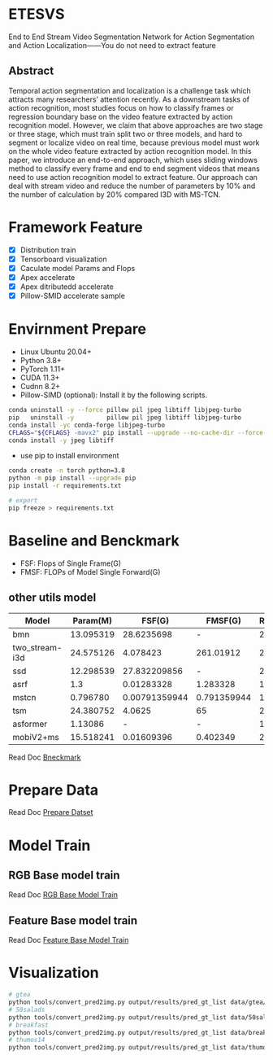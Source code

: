 # ETESVS
End to End Stream Video Segmentation Network for Action Segmentation and Action Localization——You do not need to extract feature

## Abstract

Temporal action segmentation and localization is a challenge task which attracts many researchers’ attention recently. As a downstream tasks of action recognition, most studies focus on how to classify frames or regression boundary base on the video feature extracted by action recognition model. However, we claim that above approaches are two stage or three stage, which must train split two or three models, and hard to segment or localize video on real time, because previous model must work on the whole video feature extracted by action recognition model. In this paper, we introduce an end-to-end approach, which uses sliding windows method to classify every frame and end to end segment videos that means need to use action recognition model to extract feature. Our approach can deal with stream video and reduce the number of parameters by 10% and the number of calculation by 20% compared I3D with MS-TCN.

# Framework Feature
- [x] Distribution train
- [x] Tensorboard visualization
- [x] Caculate model Params and Flops
- [x] Apex accelerate
- [x] Apex ditributedd accelerate
- [x] Pillow-SMID accelerate sample

# Envirnment Prepare

- Linux Ubuntu 20.04+
- Python 3.8+
- PyTorch 1.11+
- CUDA 11.3+
- Cudnn 8.2+
- Pillow-SIMD (optional): Install it by the following scripts.

```bash
conda uninstall -y --force pillow pil jpeg libtiff libjpeg-turbo
pip   uninstall -y         pillow pil jpeg libtiff libjpeg-turbo
conda install -yc conda-forge libjpeg-turbo
CFLAGS="${CFLAGS} -mavx2" pip install --upgrade --no-cache-dir --force-reinstall --no-binary :all: --compile pillow-simd
conda install -y jpeg libtiff
```

- use pip to install environment

```bash
conda create -n torch python=3.8
python -m pip install --upgrade pip
pip install -r requirements.txt

# export
pip freeze > requirements.txt
```

# Baseline and Benckmark
- FSF:  Flops of Single Frame(G)
- FMSF: FLOPs of Model Single Forward(G)

## other utils model
| Model         | Param(M)  | FSF(G)        | FMSF(G)     | RES   | FRAMES | FPS |
| -----         | -----     |   -----       | -----       | ----- | -----  | --- |
| bmn           | 13.095319 | 28.6235698    | -           | 224   |  1x15  | -   |
| two_stream-i3d| 24.575126 | 4.078423      | 261.01912   | 224   |  1x64  | -   |
| ssd           | 12.298539 | 27.832209856  | -           | 224   |  1x15  | -   |
| asrf          | 1.3       | 0.01283328    | 1.283328    | 100   |  1x100 | -   |
| mstcn         | 0.796780  | 0.00791359944 | 0.791359944 | 100   |  1x100 | -   |
| tsm           | 24.380752 | 4.0625        | 65          | 224   |  1x16  | -   |
| asformer      | 1.13086   | -             | -           | 100   |  1x100 | -   |
| mobiV2+ms     | 15.518241 | 0.01609396    | 0.402349    | 224   |  1x30  | -   |

Read Doc [Bneckmark](doc/benckmark.md)

# Prepare Data

Read Doc [Prepare Datset](doc/prepare_dataset.md)

# Model Train

## RGB Base model train

Read Doc [RGB Base Model Train](doc/rgb_base.md)

## Feature Base model train

Read Doc [Feature Base Model Train](doc/feature_base.md)

# Visualization
```bash
# gtea
python tools/convert_pred2img.py output/results/pred_gt_list data/gtea/mapping.txt output/results/imgs --sliding_windows 128
# 50salads
python tools/convert_pred2img.py output/results/pred_gt_list data/50salads/mapping.txt output/results/imgs --sliding_windows 600
# breakfast
python tools/convert_pred2img.py output/results/pred_gt_list data/breakfast/mapping.txt output/results/imgs --sliding_windows 128
# thumos14
python tools/convert_pred2img.py output/results/pred_gt_list data/thumos14/mapping.txt output/results/imgs --sliding_windows 256
```
